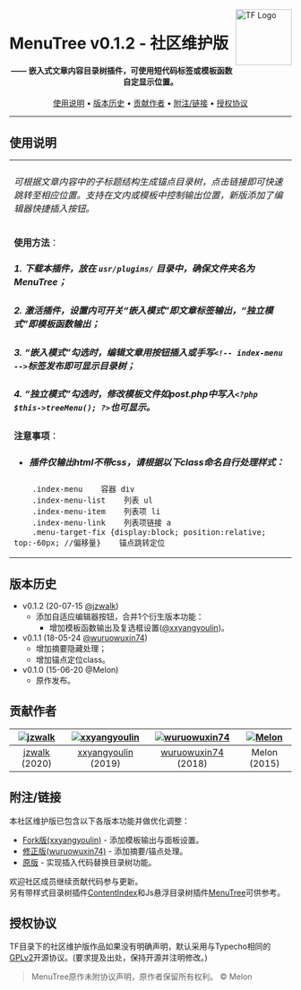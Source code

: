 <a href="https://typecho-fans.github.io">
    <img src="https://typecho-fans.github.io/text-logo.svg" alt="TF Logo" title="Typecho Fans开源作品社区" align="right" height="100" />
</a>

MenuTree v0.1.2 - 社区维护版
======================
<h4 align="center">—— 嵌入式文章内容目录树插件，可使用短代码标签或模板函数自定显示位置。</h4>

<p align="center">
  <a href="#使用说明">使用说明</a> •
  <a href="#版本历史">版本历史</a> •
  <a href="#贡献作者">贡献作者</a> •
  <a href="#附注链接">附注/链接</a> •
  <a href="#授权协议">授权协议</a>
</p>

---

## 使用说明

<table>
<tr>
<td>

###### 可根据文章内容中的子标题结构生成锚点目录树，点击链接即可快速跳转至相应位置。支持在文内或模板中控制输出位置，新版添加了编辑器快捷插入按钮。

**使用方法**：
##### 1. 下载本插件，放在 `usr/plugins/` 目录中，确保文件夹名为 MenuTree；
##### 2. 激活插件，设置内可开关“嵌入模式”即文章标签输出，“独立模式”即模板函数输出；
##### 3. “嵌入模式”勾选时，编辑文章用按钮插入或手写`<!-- index-menu -->`标签发布即可显示目录树；
##### 4. “独立模式”勾选时，修改模板文件如post.php中写入`<?php $this->treeMenu(); ?>`也可显示。

**注意事项**：
* ##### 插件仅输出html不带css，请根据以下class命名自行处理样式：
```
    .index-menu    容器 div
    .index-menu-list    列表 ul
    .index-menu-item    列表项 li
    .index-menu-link    列表项链接 a
    .menu-target-fix {display:block; position:relative; top:-60px; //偏移量}    锚点跳转定位
```

</td>
</tr>
</table>

## 版本历史

 * v0.1.2 (20-07-15 [@jzwalk](https://github.com/jzwalk))
   * 添加自适应编辑器按钮，合并1个衍生版本功能：
     * 增加模板函数输出及复选框设置([@xxyangyoulin](https://github.com/xxyangyoulin))。
 * v0.1.1 (18-05-24 [@wuruowuxin74](https://github.com/wuruowuxin74))
   * 增加摘要隐藏处理；
   * 增加锚点定位class。
 * v0.1.0 (15-06-20 @Melon)
   * 原作发布。

## 贡献作者

[![jzwalk](https://avatars1.githubusercontent.com/u/252331?v=3&s=100)](https://github.com/jzwalk) | [![xxyangyoulin](https://avatars1.githubusercontent.com/u/25523208?v=3&s=100)](https://github.com/xxyangyoulin) | [![wuruowuxin74](https://avatars1.githubusercontent.com/u/16893894?v=3&s=100)](https://github.com/wuruowuxin74) | [![Melon](https://secure.gravatar.com/avatar/?d=mp&s=100)](#)
:---:|:---:|:---:|:---:
[jzwalk](https://github.com/jzwalk) (2020) | [xxyangyoulin](https://github.com/xxyangyoulin) (2019) | [wuruowuxin74](https://github.com/wuruowuxin74) (2018) | Melon (2015)

## 附注/链接

本社区维护版已包含以下各版本功能并做优化调整：

* [Fork版(xxyangyoulin)](https://github.com/xxyangyoulin) - 添加模板输出与面板设置。
* [修正版(wuruowuxin74)](https://github.com/wuruowuxin74/MenuTree) - 添加摘要/锚点处理。
* [原版](http://forum.typecho.org/viewtopic.php?f=6&t=8201&p=33354) - 实现插入代码替换目录树功能。

欢迎社区成员继续贡献代码参与更新。<br/>
另有带样式目录树插件[ContentIndex](https://github.com/typecho-fans/plugins/blob/master/ContentIndex)和Js悬浮目录树插件[MenuTree](https://github.com/typecho-fans/plugins/blob/master/MenuTree_hongweipeng)可供参考。

## 授权协议

TF目录下的社区维护版作品如果没有明确声明，默认采用与Typecho相同的[GPLv2](https://github.com/typecho/typecho/blob/master/LICENSE.txt)开源协议。(要求提及出处，保持开源并注明修改。)

> MenuTree原作未附协议声明，原作者保留所有权利。 © Melon
